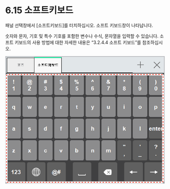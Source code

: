 # 6.15 소프트키보드

패널 선택창에서 \[소프트키보드\]를 터치하십시오. 소프트 키보드창이 나타납니다.

숫자와 문자, 기호 및 특수 기호를 포함한 변수나 수식, 문자열을 입력할 수 있습니다. 소프트 키보드의 사용 방법에 대한 자세한 내용은 “3.2.4.4 소프트 키보드”를 참조하십시오.

![&#xADF8;&#xB9BC; 47 &#xC18C;&#xD504;&#xD2B8; &#xD0A4;&#xBCF4;&#xB4DC;](../.gitbook/assets/image%20%28176%29.png)

